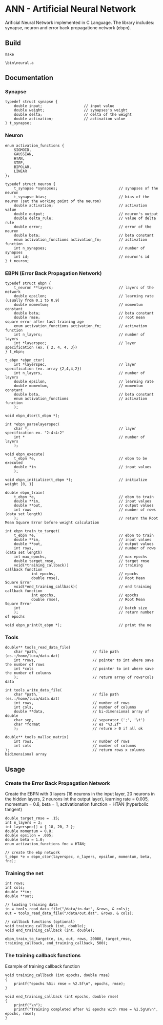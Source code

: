 # ANN - Artificial Neural Network

Arificial Neural Network implemented in C Language. The library includes: synapse, neuron and error back propagatione network (ebpn).

## Build

    make

    \bin\neural.a

## Documentation

### Synapse

    typedef struct synapse {
        double input;                   // input value
        double weight;                  // synapses's weight
        double delta;                   // delta of the weight
        double activation;              // activation value
    } t_synapse;

### Neuron

    enum activation_functions {
        SIGMOID,
        GAUSSIAN,
        HTAN,
        STEP,
        BIPOLAR,
        LINEAR
    };

    typedef struct neuron {
        t_synapse *synapses;                            // synapses of the neuron
        t_synapse bias;                                 // bias of the neuron (set the working point of the neuron)
        double activation;                              // activation value
        double output;                                  // neuron's output
        double delta_rule;                              // value of delta rule
        double error;                                   // error of the neuron
        double beta;                                    // beta constant
        enum activation_functions activation_fn;        // activation function
        int n_synapses;                                 // number of synapses
        int id;                                         // neuron's id
    } t_neuron;

### EBPN (Error Back Propagation Network)

    typedef struct ebpn {
        t_neuron **layers;                              // layers of the network
        double epsilon;                                 // learning rate (usually from 0.1 to 0.9)
        double momentum;                                // momentum constant
        double beta;                                    // beta constant
        double rmse;                                    // root mean square error after last training age
        enum activation_functions activation_fn;        // activation function
        int n_layers;                                   // number of layers
        int *layerspec;                                 // layer specification (ex. { 2, 4, 4, 3})
    } t_ebpn;

    t_ebpn *ebpn_ctor(
        int *layerspec,                                 // layer specification (ex. array {2,4,4,2})
        int n_layers,                                   // number of layers
        double epsilon,                                 // learning rate
        double momentum,                                // momentum constant
        double beta,                                    // beta constant
        enum activation_functions                       // activation function
        );

    void ebpn_dtor(t_ebpn *);

    int *ebpn_parselayerspec(
        char *,                                         // layer specification ex. "2:4:4:2"
        int *                                           // number of layers
        );

    void ebpn_execute(
        t_ebpn *e,                                      // ebpn to be executed
        double *in                                      // input values
        );

    void ebpn_initialize(t_ebpn *);                     // initialize weight [0, 1]

    double ebpn_train(
        t_ebpn *e,                                      // ebpn to train
        double **in,                                    // input values
        double **out,                                   // output values
        int rows                                        // number of rows (data set length)
        );                                              // return the Root Mean Square Error before weight calculation

    int ebpn_train_to_target(
        t_ebpn *e,                                      // ebpn to train
        double **in,                                    // input values
        double **out,                                   // output values
        int rows,                                       // number of rows (data set length)
        int max_epochs,                                 // max epochs
        double target_rmse,                             // target rmse
        void(*training_callback)(                       // training callback function
                int epochs,                             // epochs
                double rmse),                           // Root Mean Square Error
        void(*end_training_callback)(                   // end training callback function
                int epochs,                             // epochs
                double rmse),                           // Root Mean Square Error
        int                                             // batch size
        );                                              // return number of epochs

    void ebpn_print(t_ebpn *);                          // print the ne

### Tools

    double** tools_read_data_file(
        char *path,                         // file path (es.:/home/luca/data.dat)
        int *rows,                          // pointer to int where save the number of rows
        int *cols                           // pointer to int where save the number of columns
        );                                  // return array of rows*cols data

    int tools_write_data_file(
        char *path,                         // file path (es.:/home/luca/data.dat)
        int rows,                           // number of rows
        int cols,                           // number of columns
        double **data,                      // bi-dimensional array of double
        char sep,                           // separator (';', '\t')
        char *format                        // es "%3.2f"
        );                                  // return > 0 if all ok

    double** tools_malloc_matrix(
        int rows,                           // number of rows
        int cols                            // number of columns
    );                                      // return rows x columns bidimensional array

## Usage

### Create the Error Back Propagation Network

Create the EBPN with 3 layers (18 neurons in the input layer, 20 neurons in the hidden layers, 2 neurons int the output layer), learning rate = 0.005, momentum = 0.8, beta = 1, activationation function = HTAN (hyperbolic tangent)

    double target_rmse = .15;
    int n_layers = 3;
    int layerspec[] = { 18, 20, 2 };
    double momentum = 0.8;
    double epsilon = .005;
    double beta = 1.0;
    enum activation_functions fnc = HTAN;

    // create the ebp network
    t_ebpn *e = ebpn_ctor(layerspec, n_layers, epsilon, momentum, beta, fnc);

### Training the net

    int rows;
    int cols;
    double **in;
    double **out;

    // loading training data
    in = tools_read_data_file("/data/in.dat", &rows, & cols);
    out = tools_read_data_file("/data/out.dat", &rows, & cols);

    // callback functions (optional)
    void training_callback (int, double);
    void end_training_callback (int, double);

    ebpn_train_to_target(e, in, out, rows, 20000, target_rmse, training_callback, end_training_callback, 500);

### The training callback functions

Example of training callback function

    void training_callback (int epochs, double rmse)
    {
        printf("epochs %5i: rmse = %2.5f\n", epochs, rmse);
    }

    void end_training_callback (int epochs, double rmse)
    {
        printf("\n");
        printf("Training completed after %i epochs with rmse = %2.5g\n\n", epochs, rmse);
    }
